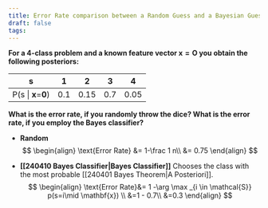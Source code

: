 ```yaml
---
title: Error Rate comparison between a Random Guess and a Bayesian Guess
draft: false
tags:
---
```

**For a 4-class problem and a known feature vector $\mathbf{x}=\mathbf{O}$ you obtain the following posteriors:**

| s                   | 1   | 2    | 3   | 4    |
| ------------------- | --- | ---- | --- | ---- |
| P(s \| **x**=**0**) | 0.1 | 0.15 | 0.7 | 0.05 |

**What is the error rate, if you randomly throw the dice? What is the error rate, if you employ the Bayes classifier?**

- **Random**
$$
\begin{align}
\text{Error Rate} &= 1-\frac 1 n\\
&= 0.75
\end{align}
$$

- **[[240410 Bayes Classifier|Bayes Classifier]]** Chooses the class with the most probable [[240401 Bayes Theorem|A Posteriori]]. 
$$
\begin{align}
\text{Error Rate}&= 1 -\arg \max _{i \in \mathcal{S}} p(s=i\mid \mathbf{x}) \\
&=1 - 0.7\\
&=0.3
\end{align}
$$


 





